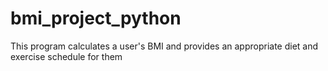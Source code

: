 # bmi_project_python
This program calculates a user's BMI and provides an appropriate diet and exercise schedule for them
